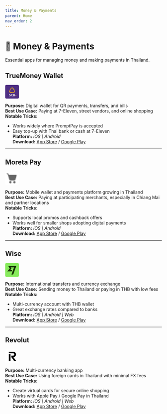 ```yaml
---
title: Money & Payments
parent: Home
nav_order: 2
---
```


# 💸 Money & Payments

Essential apps for managing money and making payments in Thailand.

## TrueMoney Wallet

<img src="icons/truemoney-wallet.jpg" alt="TrueMoney Wallet icon" width="44" height="44" style="vertical-align:text-bottom;border-radius:4px"/>

**Purpose:** Digital wallet for QR payments, transfers, and bills  
**Best Use Case:** Paying at 7-Eleven, street vendors, and online shopping  
**Notable Tricks:**  
- Works widely where PromptPay is accepted  
- Easy top-up with Thai bank or cash at 7-Eleven  
**Platform:** *iOS | Android*  
**Download:** [App Store](https://apps.apple.com/app/truemoney-wallet/id568388474) / [Google Play](https://play.google.com/store/apps/details?id=mm.com.truemoney.wallet)

---

## Moreta Pay

<img src="icons/moreta-pay.png" alt="Moreta Pay icon" width="44" height="44" style="vertical-align:text-bottom;border-radius:4px"/>

**Purpose:** Mobile wallet and payments platform growing in Thailand  
**Best Use Case:** Paying at participating merchants, especially in Chiang Mai and partner locations  
**Notable Tricks:**  
- Supports local promos and cashback offers  
- Works well for smaller shops adopting digital payments  
**Platform:** *iOS | Android*  
**Download:** [App Store](https://apps.apple.com/th/app/moreta-pay/id6451324675) / [Google Play](https://play.google.com/store/apps/details?id=com.moreta.pay)

---

## Wise

<img src="icons/wise.jpg" alt="Wise icon" width="44" height="44" style="vertical-align:text-bottom;border-radius:4px"/>

**Purpose:** International transfers and currency exchange  
**Best Use Case:** Sending money to Thailand or paying in THB with low fees  
**Notable Tricks:**  
- Multi-currency account with THB wallet  
- Great exchange rates compared to banks  
**Platform:** *iOS | Android | Web*  
**Download:** [App Store](https://apps.apple.com/app/wise/id612261027) / [Google Play](https://play.google.com/store/apps/details?id=com.transferwise.android)

---

## Revolut

<img src="icons/revolut.jpg" alt="Revolut icon" width="44" height="44" style="vertical-align:text-bottom;border-radius:4px"/>

**Purpose:** Multi-currency banking app  
**Best Use Case:** Using foreign cards in Thailand with minimal FX fees  
**Notable Tricks:**  
- Create virtual cards for secure online shopping  
- Works with Apple Pay / Google Pay in Thailand  
**Platform:** *iOS | Android | Web*  
**Download:** [App Store](https://apps.apple.com/app/revolut/id932493382) / [Google Play](https://play.google.com/store/apps/details?id=com.revolut.revolut)
